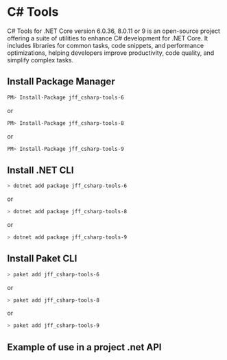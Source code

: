 # C# Tools
C# Tools for .NET Core version 6.0.36, 8.0.11 or 9 is an open-source project offering a suite of utilities to enhance C# development for .NET Core. It includes libraries for common tasks, code snippets, and performance optimizations, helping developers improve productivity, code quality, and simplify complex tasks.

## Install Package Manager

```bash
PM> Install-Package jff_csharp-tools-6
```
or
```bash
PM> Install-Package jff_csharp-tools-8
```
or
```bash
PM> Install-Package jff_csharp-tools-9
```

## Install .NET CLI
```bash
> dotnet add package jff_csharp-tools-6
```
or
```bash
> dotnet add package jff_csharp-tools-8
```
or
```bash
> dotnet add package jff_csharp-tools-9
```

## Install Paket CLI

```bash
> paket add jff_csharp-tools-6
```
or
```bash
> paket add jff_csharp-tools-8
```
or
```bash
> paket add jff_csharp-tools-9
```

## Example of use in a project .net API

```bash


```